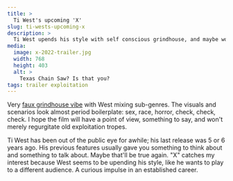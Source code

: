 ```yaml
---
title: >
  Ti West's upcoming 'X'
slug: ti-wests-upcoming-x
description: > 
  Ti West upends his style with self conscious grindhouse, and maybe working like he wants to play to a different audience.
media: 
  image: x-2022-trailer.jpg
  width: 768
  height: 403
  alt: >
    Texas Chain Saw? Is that you?
tags: trailer exploitation
---
```


Very [faux grindhouse vibe](https://www.youtube.com/results?search_query=trailer+x+2022+ti+west+a24) with West mixing sub-genres. The visuals and scenarios look almost period boilerplate: sex, race, horror, check, check, check. I hope the film will have a point of view, something to say, and won't merely regurgitate old exploitation tropes.<!--more-->

Ti West has been out of the public eye for awhile; his last release was 5 or 6 years ago. His previous features usually gave you something to think about and something to talk about. Maybe that'll be true again. "X" catches my interest because West seems to be upending his style, like he wants to play to a different audience. A curious impulse in an established career.
